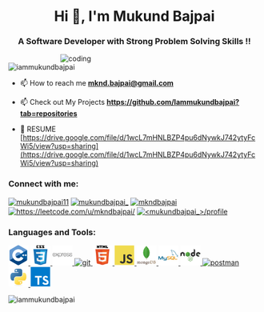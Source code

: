 <h1 align="center">Hi 👋, I'm Mukund Bajpai</h1>
<h3 align="center">A Software Developer with Strong Problem Solving Skills !!</h3>

<img align="right" alt="coding" width="400" src="https://user-images.githubusercontent.com/103874320/190897634-9dcd0991-8d76-4443-9f56-9da8a835327c.gif">

<p align="left"> <img src="https://komarev.com/ghpvc/?username=iammukundbajpai&label=Profile%20views&color=0e75b6&style=flat" alt="iammukundbajpai" /> </p>

- 📫 How to reach me **mknd.bajpai@gmail.com**
- 📫 Check out My Projects **https://github.com/Iammukundbajpai?tab=repositories**

- 📄 RESUME [https://drive.google.com/file/d/1wcL7mHNLBZP4pu6dNywkJ742ytyFcWi5/view?usp=sharing](https://drive.google.com/file/d/1wcL7mHNLBZP4pu6dNywkJ742ytyFcWi5/view?usp=sharing)

<h3 align="left">Connect with me:</h3>
<p align="left">
<a href="https://linkedin.com/in/mukundbajpai11" target="blank"><img align="center" src="https://raw.githubusercontent.com/rahuldkjain/github-profile-readme-generator/master/src/images/icons/Social/linked-in-alt.svg" alt="mukundbajpai11" height="30" width="40" /></a>
<a href="https://instagram.com/mukundbajpai_" target="blank"><img align="center" src="https://raw.githubusercontent.com/rahuldkjain/github-profile-readme-generator/master/src/images/icons/Social/instagram.svg" alt="mukundbajpai_" height="30" width="40" /></a>
<a href="https://www.hackerrank.com/mkndbajpai" target="blank"><img align="center" src="https://raw.githubusercontent.com/rahuldkjain/github-profile-readme-generator/master/src/images/icons/Social/hackerrank.svg" alt="mkndbajpai" height="30" width="40" /></a>
<a href="https://leetcode.com/u/mkndbajpai/" target="blank"><img align="center" src="https://raw.githubusercontent.com/rahuldkjain/github-profile-readme-generator/master/src/images/icons/Social/leet-code.svg" alt="https://leetcode.com/u/mkndbajpai/" height="30" width="40" /></a>
<a href="https://auth.geeksforgeeks.org/mukundbajpai_/profile" target="blank"><img align="center" src="https://raw.githubusercontent.com/rahuldkjain/github-profile-readme-generator/master/src/images/icons/Social/geeks-for-geeks.svg" alt="<mukundbajpai_>/profile" height="30" width="40" /></a>
</p>

<h3 align="left">Languages and Tools:</h3>
<p align="left"> <a href="https://www.w3schools.com/cpp/" target="_blank" rel="noreferrer"> <img src="https://raw.githubusercontent.com/devicons/devicon/master/icons/cplusplus/cplusplus-original.svg" alt="cplusplus" width="40" height="40"/> </a> <a href="https://www.w3schools.com/css/" target="_blank" rel="noreferrer"> <img src="https://raw.githubusercontent.com/devicons/devicon/master/icons/css3/css3-original-wordmark.svg" alt="css3" width="40" height="40"/> </a> <a href="https://expressjs.com" target="_blank" rel="noreferrer"> <img src="https://raw.githubusercontent.com/devicons/devicon/master/icons/express/express-original-wordmark.svg" alt="express" width="40" height="40"/> </a> <a href="https://git-scm.com/" target="_blank" rel="noreferrer"> <img src="https://www.vectorlogo.zone/logos/git-scm/git-scm-icon.svg" alt="git" width="40" height="40"/> </a> <a href="https://www.w3.org/html/" target="_blank" rel="noreferrer"> <img src="https://raw.githubusercontent.com/devicons/devicon/master/icons/html5/html5-original-wordmark.svg" alt="html5" width="40" height="40"/> </a> <a href="https://developer.mozilla.org/en-US/docs/Web/JavaScript" target="_blank" rel="noreferrer"> <img src="https://raw.githubusercontent.com/devicons/devicon/master/icons/javascript/javascript-original.svg" alt="javascript" width="40" height="40"/> </a> <a href="https://www.mongodb.com/" target="_blank" rel="noreferrer"> <img src="https://raw.githubusercontent.com/devicons/devicon/master/icons/mongodb/mongodb-original-wordmark.svg" alt="mongodb" width="40" height="40"/> </a> <a href="https://www.mysql.com/" target="_blank" rel="noreferrer"> <img src="https://raw.githubusercontent.com/devicons/devicon/master/icons/mysql/mysql-original-wordmark.svg" alt="mysql" width="40" height="40"/> </a> <a href="https://nodejs.org" target="_blank" rel="noreferrer"> <img src="https://raw.githubusercontent.com/devicons/devicon/master/icons/nodejs/nodejs-original-wordmark.svg" alt="nodejs" width="40" height="40"/> </a> <a href="https://postman.com" target="_blank" rel="noreferrer"> <img src="https://www.vectorlogo.zone/logos/getpostman/getpostman-icon.svg" alt="postman" width="40" height="40"/> </a> <a href="https://www.python.org" target="_blank" rel="noreferrer"> <img src="https://raw.githubusercontent.com/devicons/devicon/master/icons/python/python-original.svg" alt="python" width="40" height="40"/> </a> <a href="https://www.typescriptlang.org/" target="_blank" rel="noreferrer"> <img src="https://raw.githubusercontent.com/devicons/devicon/master/icons/typescript/typescript-original.svg" alt="typescript" width="40" height="40"/> </a> </p>

<p><img align="left" src="https://github-readme-stats.vercel.app/api/top-langs?username=iammukundbajpai&show_icons=true&locale=en&layout=compact" alt="iammukundbajpai" /></p>

